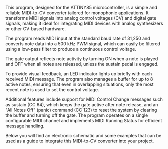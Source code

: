 This program, designed for the ATTINY85 microcontroller, is a simple and reliable MIDI-to-CV converter tailored for monophonic applications.
It transforms MIDI signals into analog control voltages (CV) and digital gate signals, making it ideal for integrating MIDI devices with analog synthesizers or other CV-based hardware.

The program reads MIDI input at the standard baud rate of 31,250 and converts note data into a 500 kHz PWM signal, which can easily be filtered using a low-pass filter to produce a continuous control voltage.

The gate output reflects note activity by turning ON when a note is played and OFF when all notes are released, unless the sustain pedal is engaged.

To provide visual feedback, an LED indicator lights up briefly with each received MIDI message.
The program also manages a buffer for up to 8 active notes, ensuring that even in overlapping situations, only the most recent note is used to set the control voltage.

Additional features include support for MIDI Control Change messages such as sustain (CC 64), which keeps the gate active after note release, and an "All Notes Off" (panic) command (CC 123) to reset the system by clearing the buffer and turning off the gate.
The program operates on a single configurable MIDI channel and implements MIDI Running Status for efficient message handling.

Below you will find an electronic schematic and some examples that can be used as a guide to integrate this MIDI-to-CV converter into your project.
